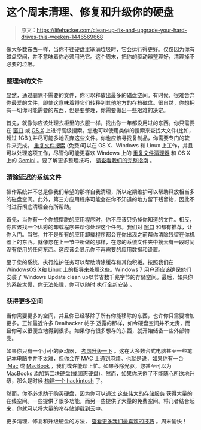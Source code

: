 # 这个周末清理、修复和升级你的硬盘

> 原文：<https://lifehacker.com/clean-up-fix-and-upgrade-your-hard-drives-this-weeken-1446569668>

像大多数东西一样，当你不往硬盘里塞满垃圾时，它会运行得更好。仅仅因为你有磁盘空间，并不意味着你必须用光它。这个周末，把你的驱动器整理好，清理掉不必要的垃圾。



### 整理你的文件

显然，通过删除不需要的文件，你可以释放出最多的磁盘空间。有时候，很难舍弃你最爱的文件，即使这意味着将它们转移到其他地方的存档磁盘。很自然，你想拥有一切你可能需要的东西，但是要整理，你需要做出一些艰难的决定。

首先，就像你应该处理衣柜里的衣服一样，找出你一年都没用过的东西。你只需要在 [窗口](https://lifehacker.com/find-and-get-rid-of-old-files-with-an-advanced-explorer-5400463) 或 [OS X](http://www.ehow.com/how_4496753_use-room-macintosh-hard-drive.html) 上进行高级搜索。您也可以使用类似的搜索来查找大文件(比如，超过 1GB ),并尽可能多地丢弃这些文件。你也应该寻找复制品，你需要专门的软件来完成。 [重复文件搜索](http://lifehacker.com/duplicate-files-searcher-finds-file-matches-across-syst-5078201) (免费)可以在 OS X、Windows 和 Linux 上工作，并且可以处理这项工作，尽管你可能更喜欢 Windows 上的 [重复文件清理器](http://www.digitalvolcano.co.uk/duplicatecleaner.html) 和 OS X 上的 [Gemini](http://macpaw.com/gemini) 。要了解更多整理技巧， [请查看我们的完整指南](http://lifehacker.com/how-to-clean-out-your-overflowing-hard-drive-and-get-yo-510511720) 。

### 清除延迟的系统文件

操作系统并不总是像我们希望的那样自我清理，所以定期维护可以帮助释放相当多的磁盘空间。此外，第三方应用程序可能会在你不知道的地方留下残留物，因此不时进行彻底清理会有所帮助。

首先，当你有一个你想摆脱的应用程序时，你不应该只扔掉你知道的文件。相反，你应该找一个优秀的卸载程序来帮你处理这个任务。我们对 [窗口](https://lifehacker.com/the-best-app-uninstaller-for-windows-5829096) 和都有推荐，让你入门。当然，并不是所有的应用卸载程序都会在你出现之前帮你清除残留在你机器上的东西。就像您在上一节中所做的那样，在您的系统文件夹中搜索有一段时间没有使用的任何东西。这应该会显示你不再需要的应用数据和设置。

至于您的系统，执行维护任务可以帮助清除缓存和其他积垢。按照我们在[Windows](https://lifehacker.com/what-kind-of-maintenance-do-i-need-to-do-on-my-windows-5815256)[OS X](http://lifehacker.com/what-kind-of-maintenance-do-i-need-to-do-on-my-mac-5814440)和 [Linux](http://lifehacker.com/what-kind-of-maintenance-do-i-need-to-do-on-my-linux-pc-5817282) 上的指导来处理这些。Windows 7 用户还应该确保他们安装了 Windows Update clean up以节省数千兆字节的存储空间。最后，如果你的系统太慢，你无法处理，你可以随时 [执行全新安装](https://lifehacker.com/starting-from-scratch-a-step-by-step-guide-to-reinstal-5629218) 。

### 获得更多空间

当你需要更多的空间，并且你已经移除了所有你能移除的东西，也许你只需要增加更多。正如最近许多 Dealhacker 帖子 透露的那样，如今硬盘空间并不太贵，而且你可以很便宜地得到很多。如果你有很多想存的东西，就开始储备一些外部物品。

如果你只有一个小小的驱动器， [考虑升级一下](https://lifehacker.com/how-to-upgrade-your-tiny-hard-drive-to-a-spacious-new-o-5517688) 。这在大多数台式电脑甚至一些笔记本电脑中并不太难，但你会在 MAC 上遇到麻烦。也就是说，如果你有一台 [iMac](http://lifehacker.com/how-to-upgrade-the-hard-drive-in-your-imac-5756294) 或 [MacBook](http://lifehacker.com/install-a-new-hard-drive-in-a-macbook-5045133) ，我们或许能帮上忙。如果移除光驱，您甚至可以为 MacBooks 添加第二块硬盘(或固态硬盘)。然而，如果你厌倦了不能随心所欲地升级，那么是时候 [构建一个 hackintosh](http://lifehacker.com/build-a-cheaper-customizable-alternative-to-apples-mac-5919132) 了。

然而，你不必求助于购买硬盘，因为你可以通过 [这些伟大的存储服务](https://lifehacker.com/five-best-online-file-storage-services-5861176) 获得大量的在线空间。一些提供了很多功能，而另一些提供了大量的免费空间。将几者结合起来，你就可以将大量的冷存储卸载到云中。

更多清理、修复和升级硬盘的方法， [查看更多我们最喜欢的技巧](https://lifehacker.com/top-10-hard-drive-upgrades-and-fixes-5520822) 。周末愉快！